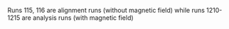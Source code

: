   Runs 115, 116 are alignment runs (without magnetic field) while runs 1210-1215 are analysis runs (with magnetic field)  
